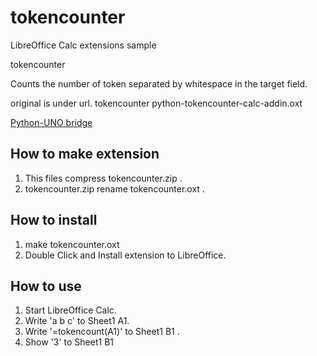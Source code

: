 # tokencounter

LibreOffice Calc extensions sample 

tokencounter 

Counts the number of token separated by whitespace in the target field.

original is under url.
tokencounter python-tokencounter-calc-addin.oxt

[Python-UNO bridge](http://www.openoffice.org/udk/python/python-bridge.html#examples)

## How to make extension

1. This files compress tokencounter.zip .
2. tokencounter.zip rename tokencounter.oxt .

## How to install
1. make tokencounter.oxt
2. Double Click and Install extension to LibreOffice.

## How to use
1. Start LibreOffice Calc.
2. Write 'a b c' to Sheet1 A1.
3. Write '=tokencount(A1)' to Sheet1 B1 .
4. Show '3' to Sheet1 B1
